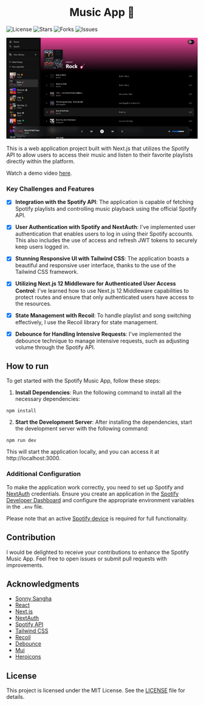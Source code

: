 <h1 align="center">Music App 🎵</h1>

![License](https://img.shields.io/github/license/EduardoAlbert/spotify-music-app)
![Stars](https://img.shields.io/github/stars/EduardoAlbert/spotify-music-app)
![Forks](https://img.shields.io/github/forks/EduardoAlbert/spotify-music-app)
![Issues](https://img.shields.io/github/issues/EduardoAlbert/spotify-music-app)

[![Screenshot](public/screenshot.png)](https://www.youtube.com/watch?v=lt9_I5YhPO4)

This is a web application project built with Next.js that utilizes the Spotify API to allow users to access their music and listen to their favorite playlists directly within the platform.

Watch a demo video [here](https://www.youtube.com/watch?v=lt9_I5YhPO4).

### Key Challenges and Features

-   [x] **Integration with the Spotify API**: The application is capable of fetching Spotify playlists and controlling music playback using the official Spotify API.

-   [x] **User Authentication with Spotify and NextAuth**: I've implemented user authentication that enables users to log in using their Spotify accounts. This also includes the use of access and refresh JWT tokens to securely keep users logged in.

-   [x] **Stunning Responsive UI with Tailwind CSS**: The application boasts a beautiful and responsive user interface, thanks to the use of the Tailwind CSS framework.

-   [x] **Utilizing Next.js 12 Middleware for Authenticated User Access Control**: I've learned how to use Next.js 12 Middleware capabilities to protect routes and ensure that only authenticated users have access to the resources.

-   [x] **State Management with Recoil**: To handle playlist and song switching effectively, I use the Recoil library for state management.

-   [x] **Debounce for Handling Intensive Requests**: I've implemented the debounce technique to manage intensive requests, such as adjusting volume through the Spotify API.

## How to run

To get started with the Spotify Music App, follow these steps:

1. **Install Dependencies**: Run the following command to install all the necessary dependencies:

```shell
npm install
```

2. **Start the Development Server**: After installing the dependencies, start the development server with the following command:

```shell
npm run dev
```

This will start the application locally, and you can access it at http://localhost:3000.

### Additional Configuration

To make the application work correctly, you need to set up Spotify and [NextAuth](https://next-auth.js.org/configuration/options) credentials. Ensure you create an application in the [Spotify Developer Dashboard](https://developer.spotify.com/dashboard) and configure the appropriate environment variables in the `.env` file.

Please note that an active [Spotify device](https://www.spotify.com/) is required for full functionality.

## Contribution

I would be delighted to receive your contributions to enhance the Spotify Music App. Feel free to open issues or submit pull requests with improvements.

## Acknowledgments

-   [Sonny Sangha](https://github.com/sonnysangha)
-   [React](https://reactjs.org/)
-   [Next.js](https://nextjs.org/)
-   [NextAuth](https://next-auth.js.org/)
-   [Spotify API](https://developer.spotify.com/documentation/web-api/)
-   [Tailwind CSS](https://tailwindcss.com/)
-   [Recoil](https://recoiljs.org/)
-   [Debounce](https://www.npmjs.com/package/debounce)
-   [Mui](https://mui.com/)
-   [Heroicons](https://heroicons.com/)

## License

This project is licensed under the MIT License. See the [LICENSE](LICENSE) file for details.

